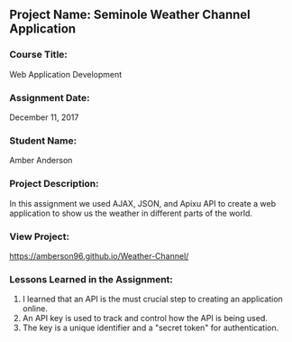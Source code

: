 ## Project Name:  Seminole Weather Channel Application

### Course Title:
Web Application Development

### Assignment Date:  
December 11, 2017

### Student Name:  
Amber Anderson

### Project Description:
In this assignment we used AJAX, JSON, and Apixu API to create a web application to show us the weather in different parts of the world.

### View Project:
https://amberson96.github.io/Weather-Channel/

### Lessons Learned in the Assignment:
1. I learned that an API is the must crucial step to creating an application online.
2. An API key is used to track and control how the API is being used.
3. The key is a unique identifier and a "secret token" for authentication.

